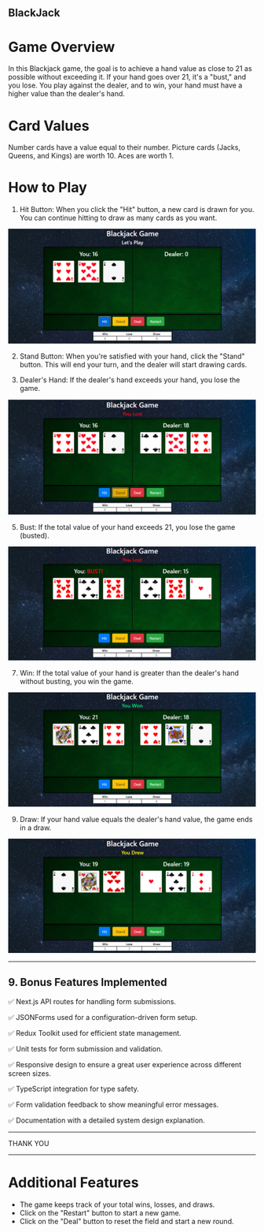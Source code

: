 ## BlackJack

# Game Overview
In this Blackjack game, the goal is to achieve a hand value as close to 21 as possible without exceeding it. If your hand goes over 21, it's a "bust," and you lose. You play against the dealer, and to win, your hand must have a higher value than the dealer's hand.

# Card Values
Number cards have a value equal to their number.
Picture cards (Jacks, Queens, and Kings) are worth 10.
Aces are worth 1.

# How to Play
1. Hit Button:
When you click the "Hit" button, a new card is drawn for you. You can continue hitting to draw as many cards as you want.

![](https://github.com/bashubisht/BlackJack/blob/main/readme%20images/img1.PNG)

2. Stand Button:
When you're satisfied with your hand, click the "Stand" button. This will end your turn, and the dealer will start drawing cards.

3. Dealer's Hand:
If the dealer's hand exceeds your hand, you lose the game.

![](https://github.com/bashubisht/BlackJack/blob/main/readme%20images/img2.PNG)

5. Bust:
If the total value of your hand exceeds 21, you lose the game (busted).

![](https://github.com/bashubisht/BlackJack/blob/main/readme%20images/img3.PNG)

7. Win:
If the total value of your hand is greater than the dealer's hand without busting, you win the game.

![](https://github.com/bashubisht/BlackJack/blob/main/readme%20images/img4.PNG)

9. Draw:
If your hand value equals the dealer's hand value, the game ends in a draw.

![](https://github.com/bashubisht/BlackJack/blob/main/readme%20images/img5.PNG)



---

## 9. Bonus Features Implemented

✅ Next.js API routes for handling form submissions.

✅ JSONForms used for a configuration-driven form setup.

✅ Redux Toolkit used for efficient state management.

✅ Unit tests for form submission and validation.

✅ Responsive design to ensure a great user experience across different screen sizes.

✅ TypeScript integration for type safety.

✅ Form validation feedback to show meaningful error messages.

✅ Documentation with a detailed system design explanation.

---
THANK YOU

---

# Additional Features
- The game keeps track of your total wins, losses, and draws.
- Click on the "Restart" button to start a new game.
- Click on the "Deal" button to reset the field and start a new round.
